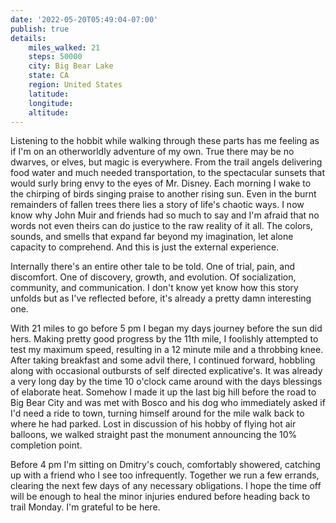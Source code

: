 ```yaml
---
date: '2022-05-20T05:49:04-07:00'
publish: true
details:
    miles_walked: 21
    steps: 50000
    city: Big Bear Lake
    state: CA
    region: United States
    latitude:
    longitude:
    altitude:
---
```

Listening to the hobbit while walking through these parts has me feeling as if I'm on an otherworldly adventure of my own. True there may be no dwarves, or elves, but magic is everywhere. From the trail angels delivering food water and much needed transportation, to the spectacular sunsets that would surly bring envy to the eyes of Mr. Disney. Each morning I wake to the chirping of birds singing praise to another rising sun. Even in the burnt remainders of fallen trees there lies a story of life's chaotic ways. I now know why John Muir and friends had so much to say and I'm afraid that no words not even theirs can do justice to the raw reality of it all. The colors, sounds, and smells that expand far beyond my imagination, let alone capacity to comprehend. And this is just the external experience.

Internally there's an entire other tale to be told. One of trial, pain, and discomfort. One of discovery, growth, and evolution. Of socialization, community, and communication. I don't know yet know how this story unfolds but as I've reflected before, it's already a pretty damn interesting one.

With 21 miles to go before 5 pm I began my days journey before the sun did hers. Making pretty good progress by the 11th mile, I foolishly attempted to test my maximum speed, resulting in a 12 minute mile and a throbbing knee. After taking breakfast and some advil there, I continued forward, hobbling along with occasional outbursts of self directed explicative's. It was already a very long day by the time 10 o'clock came around with the days blessings of elaborate heat. Somehow I made it up the last big hill before the road to Big Bear City and was met with Bosco and his dog who immediately asked if I'd need a ride to town, turning himself around for the mile walk back to where he had parked. Lost in discussion of his hobby of flying hot air balloons, we walked straight past the monument announcing the 10% completion point. 

Before 4 pm I'm sitting on Dmitry's couch, comfortably showered, catching up with a friend who I see too infrequently. Together we run a few errands, clearing the next few days of any necessary obligations. I hope the time off will be enough to heal the minor injuries endured before heading back to trail Monday. I'm grateful to be here.